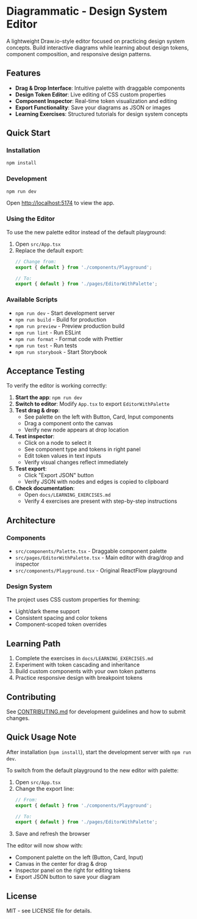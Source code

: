# Diagrammatic - Design System Editor

A lightweight Draw.io-style editor focused on practicing design system concepts. Build interactive diagrams while learning about design tokens, component composition, and responsive design patterns.

## Features

- **Drag & Drop Interface**: Intuitive palette with draggable components
- **Design Token Editor**: Live editing of CSS custom properties
- **Component Inspector**: Real-time token visualization and editing
- **Export Functionality**: Save your diagrams as JSON or images
- **Learning Exercises**: Structured tutorials for design system concepts

## Quick Start

### Installation

```bash
npm install
```

### Development

```bash
npm run dev
```

Open [http://localhost:5174](http://localhost:5174) to view the app.

### Using the Editor

To use the new palette editor instead of the default playground:

1. Open `src/App.tsx`
2. Replace the default export:
   ```typescript
   // Change from:
   export { default } from './components/Playground';
   
   // To:
   export { default } from './pages/EditorWithPalette';
   ```

### Available Scripts

- `npm run dev` - Start development server
- `npm run build` - Build for production
- `npm run preview` - Preview production build
- `npm run lint` - Run ESLint
- `npm run format` - Format code with Prettier
- `npm run test` - Run tests
- `npm run storybook` - Start Storybook

## Acceptance Testing

To verify the editor is working correctly:

1. **Start the app**: `npm run dev`
2. **Switch to editor**: Modify `App.tsx` to export `EditorWithPalette`
3. **Test drag & drop**:
   - See palette on the left with Button, Card, Input components
   - Drag a component onto the canvas
   - Verify new node appears at drop location
4. **Test inspector**:
   - Click on a node to select it
   - See component type and tokens in right panel
   - Edit token values in text inputs
   - Verify visual changes reflect immediately
5. **Test export**:
   - Click "Export JSON" button
   - Verify JSON with nodes and edges is copied to clipboard
6. **Check documentation**:
   - Open `docs/LEARNING_EXERCISES.md`
   - Verify 4 exercises are present with step-by-step instructions

## Architecture

### Components

- `src/components/Palette.tsx` - Draggable component palette
- `src/pages/EditorWithPalette.tsx` - Main editor with drag/drop and inspector
- `src/components/Playground.tsx` - Original ReactFlow playground

### Design System

The project uses CSS custom properties for theming:
- Light/dark theme support
- Consistent spacing and color tokens
- Component-scoped token overrides

## Learning Path

1. Complete the exercises in `docs/LEARNING_EXERCISES.md`
2. Experiment with token cascading and inheritance
3. Build custom components with your own token patterns
4. Practice responsive design with breakpoint tokens

## Contributing

See [CONTRIBUTING.md](./CONTRIBUTING.md) for development guidelines and how to submit changes.

## Quick Usage Note

After installation (`npm install`), start the development server with `npm run dev`.

To switch from the default playground to the new editor with palette:

1. Open `src/App.tsx`
2. Change the export line:
   ```typescript
   // From:
   export { default } from './components/Playground';
   
   // To:
   export { default } from './pages/EditorWithPalette';
   ```
3. Save and refresh the browser

The editor will now show with:
- Component palette on the left (Button, Card, Input)
- Canvas in the center for drag & drop
- Inspector panel on the right for editing tokens
- Export JSON button to save your diagram

## License

MIT - see LICENSE file for details.
